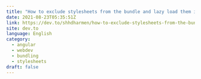 ```yaml
---
title: "How to exclude stylesheets from the bundle and lazy load them in Angular?"
date: 2021-08-23T05:35:51Z
link: https://dev.to/shhdharmen/how-to-exclude-stylesheets-from-the-bundle-and-lazy-load-them-in-angular-3kcf?utm_medium=RSS&utm_source=news.12bit.vn
site: dev.to
language: English
category:
  - angular
  - webdev
  - bundling
  - stylesheets
draft: false
---
```

